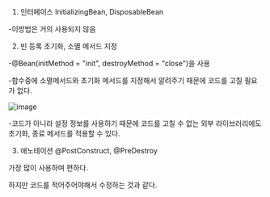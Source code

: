 1. 인터페이스 InitializingBean, DisposableBean

-이방법은 거의 사용되지 않음

2. 빈 등록 초기화, 소멸 메서드 지정

-@Bean(initMethod = "init", destroyMethod = "close")을 사용

-함수중에 소멸메서드와 초기화 메서드를 지정해서 알려주기 때문에 코드를 고칠 필요가 없다.

![image](https://user-images.githubusercontent.com/108928206/181726324-0d7ad9b0-d152-44ab-b4fc-f4010987ed5f.png)

-코드가 아니라 설정 정보를 사용하기 때문에 코드를 고칠 수 없는 외부 라이브러리에도 초기화, 종료 메서드를 적용할 수 있다.

3. 애노테이션 @PostConstruct, @PreDestroy

가장 많이 사용하며 편하다.

하지만 코드를 적어주어야해서 수정하는 것과 같다.

